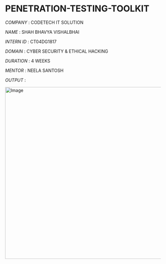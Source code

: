 # PENETRATION-TESTING-TOOLKIT

*COMPANY* : CODETECH IT SOLUTION

*NAME* : SHAH BHAVYA VISHALBHAI

*INTERN ID* : CT04DG1817

*DOMAIN* : CYBER SECURITY & ETHICAL HACKING 

*DURATION* : 4 WEEKS

*MENTOR* : NEELA SANTOSH

*OUTPUT* : 

<img width="724" height="554" alt="Image" src="https://github.com/user-attachments/assets/7f53be94-f367-4136-9bf6-f10189c1923e" />

